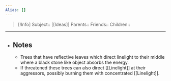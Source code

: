 ```yaml
---
Alias: []
---
```

> [!Info]
> Subject:: [[Ideas]]
> Parents:: 
> Friends:: 
> Children:: 
---
- ## Notes
	- Trees that have reflective leaves which direct linelight to their middle where a black stone like object absorbs the energy.
	- If threatened these trees can also direct [[Linelight]] at their aggressors, possibly burning them with concentrated [[Linelight]].